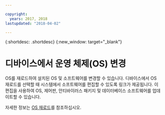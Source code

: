 ```yaml
---

copyright:
  years: 2017, 2018
lastupdated: "2018-04-02"

---
```


{:shortdesc: .shortdesc}
{:new_window: target="_blank"}


# 디바이스에서 운영 체제(OS) 변경

OS를 재로드하여 설치된 OS 및 소프트웨어를 변경할 수 있습니다. 디바이스에서 OS 재로드를 선택할 때 시스템에서 소프트웨어를 편집할 수 있도록 링크가 제공됩니다. 이 편집을 사용하여 OS, 제어판, 안티바이러스 패키지 및 데이터베이스 소프트웨어를 업데이트할 수 있습니다.

자세한 정보는 [OS 재로드](../infrastructure/software/vsi_reload_os.html#reloading-an-os)를 참조하십시오.
